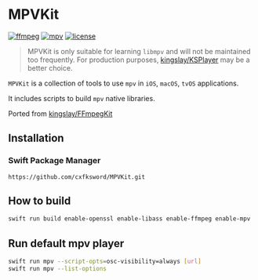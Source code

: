 # MPVKit

[![ffmpeg](https://img.shields.io/badge/ffmpeg-n6.1.1-blue.svg)](https://github.com/FFmpeg/FFmpeg)
[![mpv](https://img.shields.io/badge/mpv-v0.37.0-blue.svg)](https://github.com/mpv-player/mpv)
[![license](https://img.shields.io/github/license/cxfksword/MPVKit)](https://github.com/cxfksword/MPVKit/main/LICENSE)

> MPVKit is only suitable for learning `libmpv` and will not be maintained too frequently. For production purposes, [kingslay/KSPlayer](https://github.com/kingslay/KSPlayer) may be a better choice.

`MPVKit` is a collection of tools to use `mpv` in `iOS`, `macOS`, `tvOS` applications.

It includes scripts to build `mpv` native libraries.

Ported from [kingslay/FFmpegKit](https://github.com/kingslay/FFmpegKit)

## Installation

### Swift Package Manager

```
https://github.com/cxfksword/MPVKit.git
```

## How to build

```bash
swift run build enable-openssl enable-libass enable-ffmpeg enable-mpv
```


## Run default mpv player

```bash
swift run mpv --script-opts=osc-visibility=always [url]
swift run mpv --list-options
```

<!--
> Use <kbd>Shift</kbd>+<kbd>i</kbd> to show stats overlay
-->